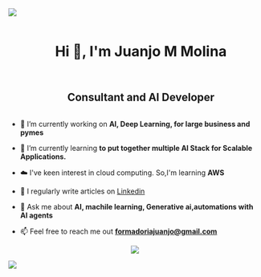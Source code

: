 <!--horizontal divider(gradiant)-->
<img src="https://user-images.githubusercontent.com/73097560/115834477-dbab4500-a447-11eb-908a-139a6edaec5c.gif">

<!--h1 without bottom border-->
<div id="user-content-toc">
  <ul align="center">
    <summary><h1 style="display: inline-block">Hi 👋, I'm Juanjo M Molina</h1></summary>
  </ul>
</div>





<!--h2 without bottom border-->
<div id="user-content-toc">
  <ul align="center">
    <summary><h2 style="display: inline-block">Consultant and AI Developer</h2></summary>
  </ul>
</div>


<!--Intro start-->
- 🔭 I’m currently working on **AI, Deep Learning, for large business and pymes**

- 🌱 I’m currently learning **to put together multiple AI Stack for Scalable Applications.**

- ☁️ I've keen interest in cloud computing. So,I'm learning **AWS**

- 📝 I regularly write articles on [Linkedin]((https://www.linkedin.com/in/formador-developer-ia/))

- 💬 Ask me about **AI, machile learning, Generative ai,automations with AI agents**

- 📫 Feel free to reach me out **formadoriajuanjo@gmail.com**


<!--Intro end-->

















<!--profile visit count-->
<div align="center">
  
[![](https://visitcount.itsvg.in/api?id=1010nishant&icon=3&color=6)](https://visitcount.itsvg.in)
  
</div>


<!--horizontal divider(gradiant)-->
<img src="https://user-images.githubusercontent.com/73097560/115834477-dbab4500-a447-11eb-908a-139a6edaec5c.gif">


